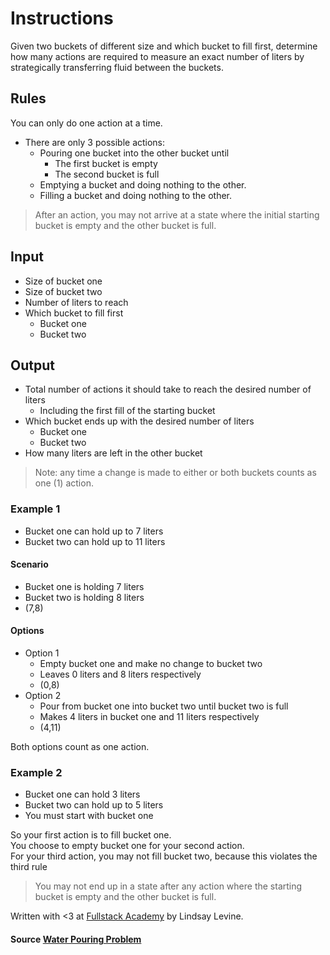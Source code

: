 # Instructions
Given two buckets of different size and which bucket to fill first, determine how many actions are required to measure an exact number of liters by strategically transferring fluid between the buckets.

## Rules

You can only do one action at a time.

- There are only 3 possible actions:
    - Pouring one bucket into the other bucket until
        - The first bucket is empty
        - The second bucket is full
    - Emptying a bucket and doing nothing to the other.
    - Filling a bucket and doing nothing to the other.

>After an action, you may not arrive at a state where the initial starting bucket is empty and the other bucket is full.

## Input

- Size of bucket one
- Size of bucket two
- Number of liters to reach
- Which bucket to fill first
    - Bucket one
    - Bucket two

## Output

- Total number of actions it should take to reach the desired number of liters
    - Including the first fill of the starting bucket
- Which bucket ends up with the desired number of liters
    - Bucket one
    - Bucket two
- How many liters are left in the other bucket

>Note: any time a change is made to either or both buckets counts as one (1) action.

### Example 1

- Bucket one can hold up to 7 liters
- Bucket two can hold up to 11 liters

#### Scenario

- Bucket one is holding 7 liters
- Bucket two is holding 8 liters
- (7,8)

#### Options

- Option 1
    - Empty bucket one and make no change to bucket two
    - Leaves 0 liters and 8 liters respectively
    - (0,8)
- Option 2
    - Pour from bucket one into bucket two until bucket two is full
    - Makes 4 liters in bucket one and 11 liters respectively
    - (4,11)

Both options count as one action.

### Example 2

- Bucket one can hold 3 liters
- Bucket two can hold up to 5 liters
- You must start with bucket one

So your first action is to fill bucket one.  
You choose to empty bucket one for your second action.  
For your third action, you may not fill bucket two, because this violates the third rule
> You may not end up in a state after any action where the starting bucket is empty and the other bucket is full.

Written with <3 at [Fullstack Academy](https://www.fullstackacademy.com/) by Lindsay Levine.

#### Source [Water Pouring Problem](https://demonstrations.wolfram.com/WaterPouringProblem/)